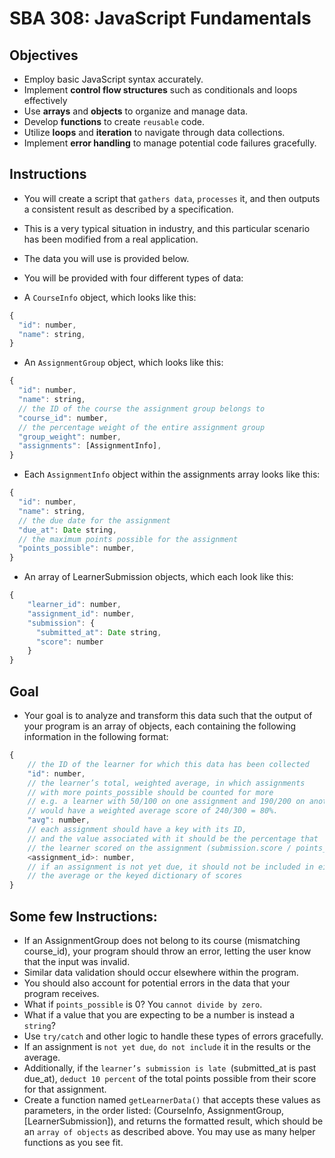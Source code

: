 # SBA 308: JavaScript Fundamentals
## Objectives
- Employ basic JavaScript syntax accurately.
- Implement **control flow structures** such as conditionals and loops effectively
- Use **arrays** and **objects** to organize and manage data.
- Develop **functions** to create `reusable` code.
- Utilize **loops** and **iteration** to navigate through data collections.
- Implement **error handling** to manage potential code failures gracefully.

## Instructions
- You will create a script that `gathers data`, `processes` it, and then outputs a consistent result as described by a specification. 
- This is a very typical situation in industry, and this particular scenario has been modified from a real application. 
 - The data you will use is provided below.
- You will be provided with four different types of data:

- A `CourseInfo` object, which looks like this:

```javascript
{
  "id": number,
  "name": string,
}
```

- An `AssignmentGroup` object, which looks like this:

```javascript
{
  "id": number,
  "name": string,
  // the ID of the course the assignment group belongs to
  "course_id": number,
  // the percentage weight of the entire assignment group
  "group_weight": number,
  "assignments": [AssignmentInfo],
}
```

- Each `AssignmentInfo` object within the assignments array looks like this:

```javascript
{
  "id": number,
  "name": string,
  // the due date for the assignment
  "due_at": Date string,
  // the maximum points possible for the assignment
  "points_possible": number,
}
```

- An array of LearnerSubmission objects, which each look like this:

```javascript
{
    "learner_id": number,
    "assignment_id": number,
    "submission": {
      "submitted_at": Date string,
      "score": number
    }
}
```

## Goal
- Your goal is to analyze and transform this data such that the output of your program is an array of objects, each containing the following information in the following format:

```javascript
{
    // the ID of the learner for which this data has been collected
    "id": number,
    // the learner’s total, weighted average, in which assignments
    // with more points_possible should be counted for more
    // e.g. a learner with 50/100 on one assignment and 190/200 on another
    // would have a weighted average score of 240/300 = 80%.
    "avg": number,
    // each assignment should have a key with its ID,
    // and the value associated with it should be the percentage that
    // the learner scored on the assignment (submission.score / points_possible)
    <assignment_id>: number,
    // if an assignment is not yet due, it should not be included in either
    // the average or the keyed dictionary of scores
}
```

## Some few Instructions:
- If an AssignmentGroup does not belong to its course (mismatching course_id), your program should throw an error, letting the user know that the input was invalid. 
- Similar data validation should occur elsewhere within the program.
- You should also account for potential errors in the data that your program receives. 
- What if `points_possible` is 0? You `cannot divide by zero`. 
- What if a value that you are expecting to be a number is instead a `string`? 
- Use `try/catch` and other logic to handle these types of errors gracefully.
- If an assignment is `not yet due`, `do not include` it in the results or the average. 
- Additionally, if the `learner’s submission is late `(submitted_at is past due_at), `deduct 10 percent` of the total points possible from their score for that assignment.
- Create a function named `getLearnerData()` that accepts these values as parameters, in the order listed: (CourseInfo, AssignmentGroup, [LearnerSubmission]), and returns the formatted result, which should be an `array of objects` as described above.
You may use as many helper functions as you see fit.